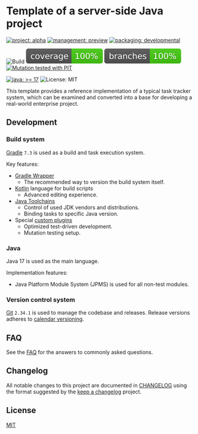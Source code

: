 # Template of a server-side Java project
[![project: alpha](https://oss.aoapps.com/ao-badges/project-alpha.svg)](https://aoindustries.com/life-cycle#project-alpha)
[![management: preview](https://oss.aoapps.com/ao-badges/management-preview.svg)](https://aoindustries.com/life-cycle#management-preview)
[![packaging: developmental](https://oss.aoapps.com/ao-badges/packaging-developmental.svg)](https://aoindustries.com/life-cycle#packaging-developmental)

![Build](https://github.com/iyankovsky/java-server-template/workflows/Build/badge.svg)
[![Coverage](.github/badges/jacoco.svg)](https://github.com/iyankovsky/java-server-template/actions/workflows/build.yaml)
[![Branches](.github/badges/branches.svg)](https://github.com/iyankovsky/java-server-template/actions/workflows/build.yaml)
[![Mutation tested with PIT](https://img.shields.io/badge/-Mutation%20tested%20with%20PIT-blue.svg)](http://pitest.org/)

[![java: &gt;= 17](https://oss.aoapps.com/ao-badges/java-17.svg)](https://adoptium.net)
![License: MIT](https://img.shields.io/github/license/iyankovsky/java-server-template)

This template provides a reference implementation of a typical task tracker system,
which can be examined and converted into a base for developing a real-world enterprise project.

## Development

### Build system
[Gradle] `7.3` is used as a build and task execution system.

Key features:
* [Gradle Wrapper]
  * The recommended way to version the build system itself.
* [Kotlin] language for build scripts
  * Advanced editing experience.
* [Java Toolchains]
  * Control of used JDK vendors and distributions.
  * Binding tasks to specific Java version.
* Special [custom plugins]
  * Optimized test-driven development.
  * Mutation testing setup.

### Java
Java 17 is used as the main language.

Implementation features:
* Java Platform Module System (JPMS) is used for all non-test modules.

### Version control system
[Git] `2.34.1` is used to manage the codebase and releases. Release versions adheres to [calendar versioning].

## FAQ
See the [FAQ](documentation/faq.md) for the answers to commonly asked questions.

## Changelog
All notable changes to this project are documented in [CHANGELOG](CHANGELOG.md) using the format suggested by the [keep a changelog] project.

## License
[MIT]

[Gradle]: https://gradle.org
[Gradle Wrapper]: https://docs.gradle.org/current/userguide/gradle_wrapper.html
[Kotlin]: https://gradle.org/kotlin
[Git]: https://git-scm.com
[calendar versioning]: https://calver.org
[keep a changelog]: https://keepachangelog.com/en/1.0.0
[Java Toolchains]: https://blog.gradle.org/java-toolchains
[custom plugins]: https://docs.gradle.org/current/userguide/custom_plugins.html
[MIT]: https://choosealicense.com/licenses/mit
